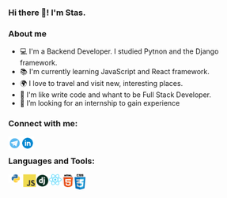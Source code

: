 ### Hi there 👋! I'm Stas.

### About me

- 💻 I'm a Backend Developer. I studied Pytnon and the Django framework.
- 📚 I'm currently learning JavaScript and React framework.
- 🌍 I love to travel and visit new, interesting places.
- 🤩 I'm like write code and whant to be Full Stack Developer.
- 🤔 I’m looking  for an internship to gain experience

### Connect with me:
[<img align="left" alt="Pepperhotmsk | Telegram" width="26px" src="icons/telegram.jpg">][telegram]
[<img align="left" alt="Pepperhotmsk | Linkedin" width="26px" src="icons/linkedin.png">][linkedin]

<br />

### Languages and Tools:

<img align="left" alt="Python" width="30px" src="icons/python.png" />
<img align="left" alt="JavaScript" width="26px" src="icons/js.png" />
<img align="left" alt="Django" width="26px" src="icons/django.png" />
<img align="left" alt="React" width="26px" src="icons/react.png" />
<img align="left" alt="HTML" width="26px" src="icons/html5.png" />
<img align="left" alt="CSS" width="22px" src="icons/css3.png" />



<br />

[telegram]:https://t.me/pepperhotmsk
[linkedin]:https://www.linkedin.com/in/stanislav-ocunev-203106238/

